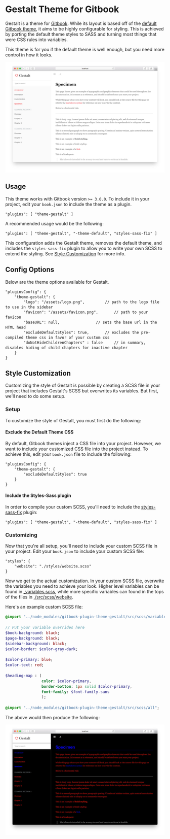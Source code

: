 # Gestalt Theme for Gitbook

Gestalt is a theme for [Gitbook](http://www.gitbook.com). While its layout is based off of the [default Gitbook theme](https://github.com/GitbookIO/theme-default), it aims to be highly configurable for styling. This is achieved by porting the default theme styles to SASS and turning most things that were CSS rules into variables.

This theme is for you if the default theme is well enough, but you need more control in how it looks.

![Screenshot](./screenshot-1.jpg)

## Usage

This theme works with Gitbook version `>= 3.0.0`. To include it in your project, edit your `book.json` to include the theme as a plugin.

```
"plugins": [ "theme-gestalt" ]
```

A recommended usage would be the following:

```
"plugins": [ "theme-gestalt", "-theme-default", "styles-sass-fix" ]
```

This configuration adds the Gestalt theme, removes the default theme, and includes the `styles-sass-fix` plugin to allow you to write your own SCSS to extend the styling. See [Style Customization](#style-customization) for more info.

## Config Options

Below are the theme options available for Gestalt. 

```
"pluginsConfig": {
	"theme-gestalt": {
	    "logo": "/assets/logo.png",			// path to the logo file to use in the sidebar
	    "favicon": "/assets/favicon.png",		// path to your favicon
	    "baseURL": null,				// sets the base url in the HTML head
	    "excludeDefaultStyles": true,		// excludes the pre-compiled theme css in favor of your custom css
	    "doNotHideChildrenChapters" : false		// in summary, disables hiding of child chapters for inactive chapter
	}
}
```

## Style Customization

Customizing the style of Gestalt is possible by creating a SCSS file in your project that includes Gestalt's SCSS but overwrites its variables. But first, we'll need to do some setup.

### Setup

To customize the style of Gestalt, you must first do the following:

#### Exclude the Default Theme CSS

By default, Gitbook themes inject a CSS file into your project. However, we want to include _your_ customized CSS file into the project instead. To achieve this, edit your `book.json` file to include the following: 

```
"pluginsConfig": {
	"theme-gestalt": {
	    "excludeDefaultStyles": true
	}
}
```

#### Include the Styles-Sass plugin

In order to compile your custom SCSS, you'll need to include the [styles-sass-fix](https://github.com/Nasicus/plugin-styles-sass) plugin:

```
"plugins": [ "theme-gestalt", "-theme-default", "styles-sass-fix" ]
```

### Customizing

Now that you're all setup, you'll need to include your custom SCSS file in your project. Edit your `book.json` to include your custom SCSS file:

```
"styles": {
    "website": "./styles/website.scss"
}
```

Now we get to the actual customization. In your custom SCSS file, overwrite the variables you need to achieve your look. Higher level variables can be found in [_variables.scss](./src/scss/_variables.scss), while more specific variables can found in the tops of the files in [./src/scss/website](./src/scss/website).

Here's an example custom SCSS file:

```SASS
@import "../node_modules/gitbook-plugin-theme-gestalt/src/scss/variables";

// Put your variable overrides here
$book-background: black;
$page-background: black;
$sidebar-background: black;
$color-border: $color-gray-dark;

$color-primary: blue;
$color-text: red;

$heading-map : ( 
				color: $color-primary, 
				border-bottom: 1px solid $color-primary,
				font-family: $font-family-sans
				);

@import "../node_modules/gitbook-plugin-theme-gestalt/src/scss/all";
```

The above would then produce the following:

![Screenshot](./screenshot-2.jpg)



